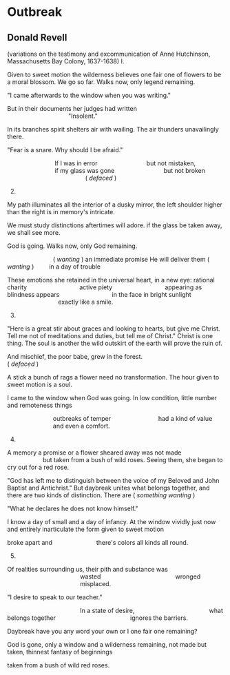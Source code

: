 # Outbreak
## Donald Revell
(variations on the testimony and excommunication of
Anne Hutchinson, Massachusetts Bay Colony, 1637-1638)
I.

Given to sweet motion
the wilderness believes
one fair one of flowers
to be a moral blossom.
We go so far. Walks now,
only legend remaining.

"I came afterwards to the window when you was writing."

But in their documents
her judges had written
                                    "Insolent."

In its branches
spirit shelters
air with wailing.
The air thunders
unavailingly there.

"Fear is a snare. Why should I be afraid."

                            If I was in error
                            but not mistaken,
                            if my glass was gone
                            but not broken
                                              ( _defaced_ )

2.

My path illuminates
all the interior of
a dusky mirror, the
left shoulder higher
than the right is in
memory's intricate.

We must study distinctions aftertimes will adore.
if the glass be taken away, we shall see more.

God is going. Walks now, only God remaining.


                           ( _wanting_ )
an immediate promise He will deliver them
( _wanting_ )         in a day of trouble

These emotions she retained
in the universal heart, in
a new eye: rational charity
                              active piety
                              appearing as blindness appears
                              in the face in bright sunlight
                              exactly like a smile.


3.

"Here is a great stir about graces
and looking to hearts, but give me
Christ. Tell me not of meditations
and duties, but tell me of Christ."
Christ is one thing. The soul is another
the wild outskirt
of the earth will
prove the ruin of.

And mischief, the poor babe, grew in the forest.
                                              ( _defaced_ )

A stick a bunch of rags a flower
need no transformation. The hour
given to sweet motion is a soul.

I came to the window when God was going.
In low condition,
little number and
remoteness things

                           outbreaks of temper
                           had a kind of value
                           and even a comfort.


4.

A memory a promise or a flower sheared away
was not made
                     but taken from a bush of wild roses.
Seeing them, she began to cry out for a red rose.

"God has left me to distinguish
between the voice of my Beloved
and John Baptist and Antichrist."
But daybreak unites what belongs together,
and there are two kinds of distinction.
There are ( _something wanting_ )

"What he declares he does not know himself."

I know a day of small
and a day of infancy.
At the window vividly
just now and entirely
inarticulate the form
given to sweet motion

broke apart and
                         there's colors all
kinds all round.

5.

Of realities surrounding us,
their pith and substance was
                                           wasted
                                           wronged
                                           misplaced.

"I desire to speak to our teacher."

                                           In a state of desire,
                                           what belongs together
                                           ignores the barriers.

Daybreak
have you
any word
your own
or I one
fair one
remaining?

God is gone, only a window and a wilderness
remaining, not made but taken,
thinnest fantasy of beginnings

taken from a bush of wild red roses.